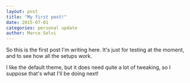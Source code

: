 ```yaml
---
layout: post
title: "My first post!"
date: 2015-07-01
categories: personal update
author: Marco Selvi
---
```


So this is the first post I'm writing here. It's just for testing at the moment, and to see how all the setups work.

I like the default theme, but it does need quite a lot of tweaking, so I suppose that's what I'll be doing next!